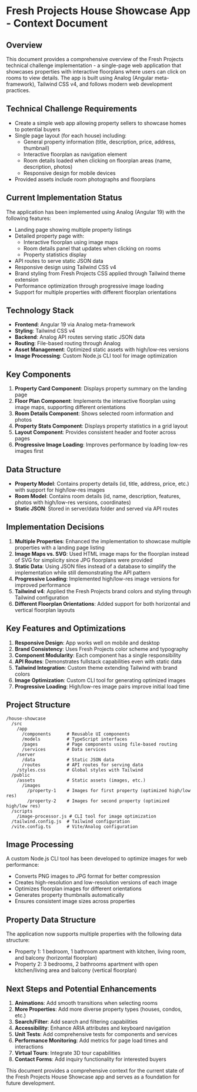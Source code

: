 # Fresh Projects House Showcase App - Context Document

## Overview
This document provides a comprehensive overview of the Fresh Projects technical challenge implementation - a single-page web application that showcases properties with interactive floorplans where users can click on rooms to view details. The app is built using Analog (Angular meta-framework), Tailwind CSS v4, and follows modern web development practices.

## Technical Challenge Requirements
- Create a simple web app allowing property sellers to showcase homes to potential buyers
- Single page layout (for each house) including:
  - General property information (title, description, price, address, thumbnail)
  - Interactive floorplan as navigation element
  - Room details loaded when clicking on floorplan areas (name, description, photos)
  - Responsive design for mobile devices
- Provided assets include room photographs and floorplans

## Current Implementation Status
The application has been implemented using Analog (Angular 19) with the following features:
- Landing page showing multiple property listings
- Detailed property page with:
  - Interactive floorplan using image maps
  - Room details panel that updates when clicking on rooms
  - Property statistics display
- API routes to serve static JSON data
- Responsive design using Tailwind CSS v4
- Brand styling from Fresh Projects CSS applied through Tailwind theme extension
- Performance optimization through progressive image loading
- Support for multiple properties with different floorplan orientations

## Technology Stack
- **Frontend**: Angular 19 via Analog meta-framework
- **Styling**: Tailwind CSS v4
- **Backend**: Analog API routes serving static JSON data
- **Routing**: File-based routing through Analog
- **Asset Management**: Optimized static assets with high/low-res versions
- **Image Processing**: Custom Node.js CLI tool for image optimization

## Key Components
1. **Property Card Component**: Displays property summary on the landing page
2. **Floor Plan Component**: Implements the interactive floorplan using image maps, supporting different orientations
3. **Room Details Component**: Shows selected room information and photos
4. **Property Stats Component**: Displays property statistics in a grid layout
5. **Layout Component**: Provides consistent header and footer across pages
6. **Progressive Image Loading**: Improves performance by loading low-res images first

## Data Structure
- **Property Model**: Contains property details (id, title, address, price, etc.) with support for high/low-res images
- **Room Model**: Contains room details (id, name, description, features, photos with high/low-res versions, coordinates)
- **Static JSON**: Stored in server/data folder and served via API routes

## Implementation Decisions
1. **Multiple Properties**: Enhanced the implementation to showcase multiple properties with a landing page listing
2. **Image Maps vs. SVG**: Used HTML image maps for the floorplan instead of SVG for simplicity since JPG floorplans were provided
3. **Static Data**: Using JSON files instead of a database to simplify the implementation while still demonstrating the API pattern
4. **Progressive Loading**: Implemented high/low-res image versions for improved performance
5. **Tailwind v4**: Applied the Fresh Projects brand colors and styling through Tailwind configuration
6. **Different Floorplan Orientations**: Added support for both horizontal and vertical floorplan layouts

## Key Features and Optimizations
1. **Responsive Design**: App works well on mobile and desktop
2. **Brand Consistency**: Uses Fresh Projects color scheme and typography
3. **Component Modularity**: Each component has a single responsibility
4. **API Routes**: Demonstrates fullstack capabilities even with static data
5. **Tailwind Integration**: Custom theme extending Tailwind with brand colors
6. **Image Optimization**: Custom CLI tool for generating optimized images
7. **Progressive Loading**: High/low-res image pairs improve initial load time

## Project Structure
```
/house-showcase
  /src
    /app
      /components      # Reusable UI components
      /models          # TypeScript interfaces
      /pages           # Page components using file-based routing
      /services        # Data services
    /server
      /data            # Static JSON data
      /routes          # API routes for serving data
    /styles.css        # Global styles with Tailwind
  /public
    /assets            # Static assets (images, etc.)
      /images
        /property-1    # Images for first property (optimized high/low res)
        /property-2    # Images for second property (optimized high/low res)
  /scripts
    /image-processor.js # CLI tool for image optimization
  /tailwind.config.js  # Tailwind configuration
  /vite.config.ts      # Vite/Analog configuration
```

## Image Processing
A custom Node.js CLI tool has been developed to optimize images for web performance:
- Converts PNG images to JPG format for better compression
- Creates high-resolution and low-resolution versions of each image
- Optimizes floorplan images for different orientations
- Generates property thumbnails automatically
- Ensures consistent image sizes across properties

## Property Data Structure
The application now supports multiple properties with the following data structure:
- Property 1: 1 bedroom, 1 bathroom apartment with kitchen, living room, and balcony (horizontal floorplan)
- Property 2: 3 bedrooms, 2 bathrooms apartment with open kitchen/living area and balcony (vertical floorplan)

## Next Steps and Potential Enhancements
1. **Animations**: Add smooth transitions when selecting rooms
2. **More Properties**: Add more diverse property types (houses, condos, etc.)
3. **Search/Filter**: Add search and filtering capabilities
4. **Accessibility**: Enhance ARIA attributes and keyboard navigation
5. **Unit Tests**: Add comprehensive tests for components and services
6. **Performance Monitoring**: Add metrics for page load times and interactions
7. **Virtual Tours**: Integrate 3D tour capabilities
8. **Contact Forms**: Add inquiry functionality for interested buyers

This document provides a comprehensive context for the current state of the Fresh Projects House Showcase app and serves as a foundation for future development.
